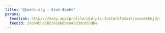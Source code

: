 ```yaml
---
title: '@boehs.org - Evan Boehs'
params:
  feedlink: https://bsky.app/profile/did:plc:7u5tor5fp3ai4jwvea6t6mjd/rss
  feedid: 2e069bbb2803616b09ca42d3dc083dbe
---
```


